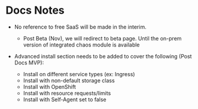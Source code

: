 # Docs Notes
 
- No reference to free SaaS will be made in the interim. 
  - Post Beta (Nov), we will redirect to beta page. Until the on-prem version of integrated chaos module is available
  
- Advanced install section needs to be added to cover the following (Post Docs MVP): 

  - Install on different service types (ex: Ingress)
  - Install with non-default storage class
  - Install with OpenShift
  - Install with resource requests/limits 
  - Install with Self-Agent set to false
